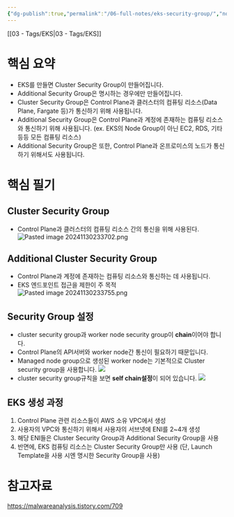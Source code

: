 ```yaml
---
{"dg-publish":true,"permalink":"/06-full-notes/eks-security-group/","noteIcon":""}
---
```



[[03 - Tags/EKS\|03 - Tags/EKS]] 
# 핵심 요약
- EKS를 만들면 Cluster Security Group이 만들어집니다.
- Additional Security Group은 명시하는 경우에만 만들어집니다.
- Cluster Security Group은 Control Plane과 클러스터의 컴퓨팅 리소스(Data Plane, Fargate 등)가 통신하기 위해 사용됩니다.
- Additional Security Group은 Control Plane과 계정에 존재하는 컴퓨팅 리소스와 통신하기 위해 사용됩니다. (ex. EKS의 Node Group이 아닌 EC2, RDS, 기타 등등 모든 컴퓨팅 리소스)
- Additional Security Group은 또한, Control Plane과 온프로미스의 노드가 통신하기 위해서도 사용됩니다.

# 핵심 필기
## Cluster Security Group
- Control Plane과 클러스터의 컴퓨팅 리소스 간의 통신을 위해 사용된다.
![Pasted image 20241130233702.png](/img/user/image/Pasted%20image%2020241130233702.png)
## Additional Cluster Security Group
- Control Plane과 계정에 존재하는 컴퓨팅 리소스와 통신하는 데 사용됩니다. 
- EKS 엔드포인트 접근을 제한이 주 목적
![Pasted image 20241130233755.png](/img/user/image/Pasted%20image%2020241130233755.png)

## Security Group 설정
- cluster security group과 worker node security group이 **chain**이어야 합니다. 
- Control Plane의 API서버와 worker node간 통신이 필요하기 때문입니다.
- Managed node group으로 생성된 worker node는 기본적으로 Cluster security group을 사용합니다.
![](https://blog.kakaocdn.net/dn/3T9Qy/btsFCB8mcvS/WozXfEkrxmOluKVt3IQBkK/img.png)
- cluster security group규칙을 보면 **self chain설정**이 되어 있습니다.
![](https://blog.kakaocdn.net/dn/kzsR4/btsFF0eKhhC/mOdO3sGsWWgYoGncnQYk30/img.png)

## EKS 생성 과정
1. Control Plane 관련 리소스들이 AWS 소유 VPC에서 생성
2. 사용자의 VPC와 통신하기 위해서 사용자의 서브넷에 ENI를 2~4개 생성
3. 해당 ENI들은 Cluster Security Group과 Additional Security Group을 사용
4. 반면에, EKS 컴퓨팅 리소스는 Cluster Security Group만 사용 (단, Launch Template을 사용 시엔 명시한 Security Group을 사용)
# 참고자료
https://malwareanalysis.tistory.com/709





